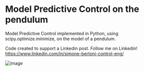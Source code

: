 # Model Predictive Control on the pendulum

Model Predictive Control implemented in Python, using scipy.optimize.minimize, on the model of a pendulum.

Code created to support a Linkedin post. Follow me on Linkedin! https://www.linkedin.com/in/simone-bertoni-control-eng/

![image](https://user-images.githubusercontent.com/29520048/229251774-ea09b9de-792f-4613-a3cf-efad98db4361.png)
